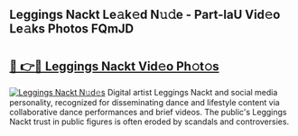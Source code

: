 ## Leggings Nackt Le𝚊k𝚎d N𝚞𝚍e - Part-laU Vid𝚎o Le𝚊ks Photos FQmJD

# <h2><a href="http://fb2suz.evod.top/?m=Leggings+Nackt">🔗 👉🔴 Leggings Nackt Vid𝚎o Ph𝚘t𝚘s</a></h2>

[![Leggings Nackt N𝚞d𝚎s](https://i.imgur.com/8V9OHl7.gif)](http://fb2suz.evod.top/?m=Leggings+Nackt)
Digital artist Leggings Nackt and social media personality, recognized for disseminating dance and lifestyle content via collaborative dance performances and brief videos. The public's Leggings Nackt trust in public figures is often eroded by scandals and controversies. 
